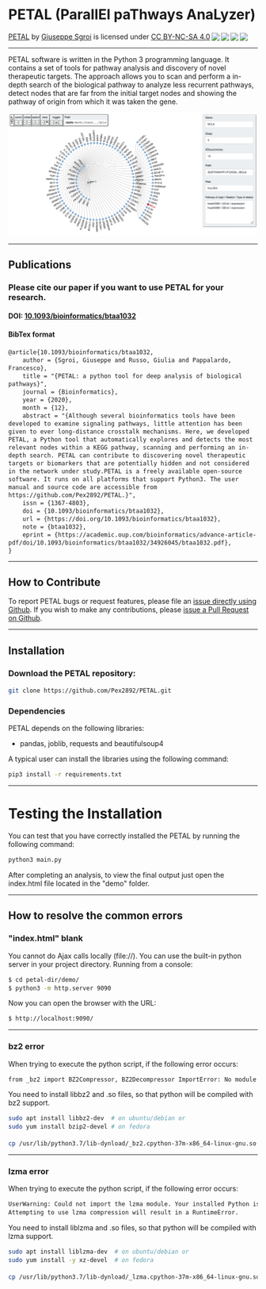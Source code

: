 # PETAL (ParallEl paThways AnaLyzer)

 <p xmlns:dct="http://purl.org/dc/terms/" xmlns:cc="http://creativecommons.org/ns#"><a rel="cc:attributionURL" property="dct:title" href="https://github.com/Pex2892/PETAL">PETAL</a> by <a rel="cc:attributionURL dct:creator" property="cc:attributionName" href="https://github.com/Pex2892">Giuseppe Sgroi</a> is licensed under <a rel="license" href="https://creativecommons.org/licenses/by-nc-sa/4.0?ref=chooser-v1" target="_blank" rel="license noopener noreferrer" style="display:inline-block;">CC BY-NC-SA 4.0<img style="height:20px!important;margin-left:3px;vertical-align:text-bottom;" src="https://mirrors.creativecommons.org/presskit/icons/cc.svg?ref=chooser-v1"><img style="height:10px!important;margin-left:3px;vertical-align:text-bottom;" src="https://mirrors.creativecommons.org/presskit/icons/by.svg?ref=chooser-v1"><img style="height:20px!important;margin-left:3px;vertical-align:text-bottom;" src="https://mirrors.creativecommons.org/presskit/icons/nc.svg?ref=chooser-v1"><img style="height:20px!important;margin-left:3px;vertical-align:text-bottom;" src="https://mirrors.creativecommons.org/presskit/icons/sa.svg?ref=chooser-v1"></a></p> 

---
PETAL software is written in the Python 3 programming language. It contains a set of tools for pathway analysis and discovery of novel therapeutic targets. The approach allows you to scan and perform a in-depth search of the biological pathway to analyze less recurrent pathways, detect nodes that are far from the initial target nodes and showing the pathway of origin from which it was taken the gene.

![gui-of-PETAL](gui.png)

---
## Publications
### Please cite our paper if you want to use PETAL for your research.

#### DOI: [10.1093/bioinformatics/btaa1032](https://doi.org/10.1093/bioinformatics/btaa1032)

#### BibTex format
```
@article{10.1093/bioinformatics/btaa1032,
    author = {Sgroi, Giuseppe and Russo, Giulia and Pappalardo, Francesco},
    title = "{PETAL: a python tool for deep analysis of biological pathways}",
    journal = {Bioinformatics},
    year = {2020},
    month = {12},
    abstract = "{Although several bioinformatics tools have been developed to examine signaling pathways, little attention has been given to ever long-distance crosstalk mechanisms. Here, we developed PETAL, a Python tool that automatically explores and detects the most relevant nodes within a KEGG pathway, scanning and performing an in-depth search. PETAL can contribute to discovering novel therapeutic targets or biomarkers that are potentially hidden and not considered in the network under study.PETAL is a freely available open-source software. It runs on all platforms that support Python3. The user manual and source code are accessible from https://github.com/Pex2892/PETAL.}",
    issn = {1367-4803},
    doi = {10.1093/bioinformatics/btaa1032},
    url = {https://doi.org/10.1093/bioinformatics/btaa1032},
    note = {btaa1032},
    eprint = {https://academic.oup.com/bioinformatics/advance-article-pdf/doi/10.1093/bioinformatics/btaa1032/34926045/btaa1032.pdf},
}
```

---
## How to Contribute
To report PETAL bugs or request features, please file an [issue directly using Github](https://github.com/Pex2892/PETAL/issues). 
If you wish to make any contributions, please [issue a Pull Request on Github](https://github.com/Pex2892/PETAL/pulls).

---
## Installation
### Download the PETAL repository:

```bash
git clone https://github.com/Pex2892/PETAL.git
```

### Dependencies

PETAL depends on the following libraries:

*   pandas, joblib, requests and beautifulsoup4

A typical user can install the libraries using the following command:

``` bash
pip3 install -r requirements.txt
```

---

# Testing the Installation

You can test that you have correctly installed the PETAL 
by running the following command:

```bash
python3 main.py
```
After completing an analysis, to view the final output just open the index.html file located in the "demo" folder.

---
## How to resolve the common errors

### "index.html" blank
You cannot do Ajax calls locally (file://). You can use the built-in python server in your project directory. Running from a console:
```sh
$ cd petal-dir/demo/
$ python3 -m http.server 9090
```
Now you can open the browser with the URL:
```sh
$ http://localhost:9090/
```

---

### bz2 error 
When trying to execute the python script, if the following error occurs:

```bash
from _bz2 import BZ2Compressor, BZ2Decompressor ImportError: No module named '_bz2'
```

You need to install libbz2 and .so files, so that python will be compiled with bz2 support.
```bash
sudo apt install libbz2-dev  # on ubuntu/debian or
sudo yum install bzip2-devel # on fedora

cp /usr/lib/python3.7/lib-dynload/_bz2.cpython-37m-x86_64-linux-gnu.so  /usr/local/lib/python3.7/
```

---

### lzma error 
When trying to execute the python script, if the following error occurs:

```bash
UserWarning: Could not import the lzma module. Your installed Python is incomplete. 
Attempting to use lzma compression will result in a RuntimeError.
```

You need to install liblzma and .so files, so that python will be compiled with lzma support.
```bash
sudo apt install liblzma-dev  # on ubuntu/debian or
sudo yum install -y xz-devel  # on fedora

cp /usr/lib/python3.7/lib-dynload/_lzma.cpython-37m-x86_64-linux-gnu.so /usr/local/lib/python3.7/
```


